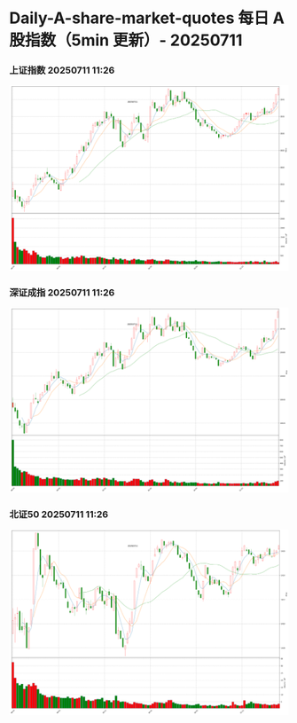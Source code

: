 
# Daily-A-share-market-quotes 每日 A 股指数（5min 更新）- 20250711

### 上证指数 20250711 11:26
![](./fig/2025/7/20250711-sh000001.png)

### 深证成指 20250711 11:26
![](./fig/2025/7/20250711-sz399001.png)

### 北证50 20250711 11:26
![](./fig/2025/7/20250711-bj899050.png)

